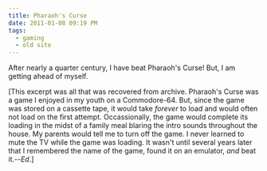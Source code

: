 ```yaml
---
title: Pharaoh's Curse
date: 2011-01-08 09:19 PM
tags:
  - gaming
  - old site
---
```


After nearly a quarter century, I have beat Pharaoh's Curse! But, I am getting ahead of myself.

[This excerpt was all that was recovered from archive.  Pharaoh's Curse was a game I enjoyed in my youth on a Commodore-64.  But, since the game was stored on a cassette tape, it would take *forever* to load and would often not load on the first attempt.  Occassionally, the game would complete its loading in the midst of a family meal blaring the intro sounds throughout the house.  My parents would tell me to turn off the game.  I never learned to mute the TV while the game was loading.  It wasn't until several years later that I remembered the name of the game, found it on an emulator, *and* beat it.--*Ed*.]
